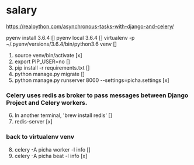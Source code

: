 # salary

https://realpython.com/asynchronous-tasks-with-django-and-celery/

pyenv install 3.6.4 []
pyenv local 3.6.4 []
virtualenv -p ~/.pyenv/versions/3.6.4/bin/python3.6 venv []

1. source venv/bin/activate [x]
2. export PIP_USER=no []
3. pip install -r requirements.txt []
4. python manage.py migrate []
5. python manage.py runserver 8000 --settings=picha.settings [x]

### Celery uses redis as broker to pass messages between Django Project and Celery workers.
6. In another terminal, 'brew install redis' []
7. redis-server [x]

### back to virtualenv venv
8. celery -A picha worker -l info []
9. celery -A picha beat -l info [x]
